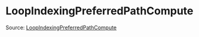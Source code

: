 # LoopIndexingPreferredPathCompute

Source: [LoopIndexingPreferredPathCompute](../csrc/device_lower/analysis/index_compute.cpp#L1292)
